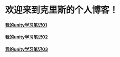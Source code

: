 # 欢迎来到克里斯的个人博客！
#### [我的unity学习笔记01](https://github.com/Criss404/criss404.github.io/blob/master/_posts/2022-04-19-unity_learn01.md)
#### [我的unity学习笔记02](https://github.com/Criss404/criss404.github.io/blob/master/_posts/2022-04-20-unity_learn02.md)
#### [我的unity学习笔记03](https://github.com/Criss404/criss404.github.io/blob/master/_posts/2022-04-23-unity_learn03.md)

